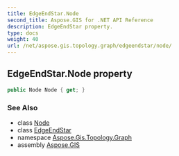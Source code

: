 ```yaml
---
title: EdgeEndStar.Node
second_title: Aspose.GIS for .NET API Reference
description: EdgeEndStar property. 
type: docs
weight: 40
url: /net/aspose.gis.topology.graph/edgeendstar/node/
---
```

## EdgeEndStar.Node property

```csharp
public Node Node { get; }
```

### See Also

* class [Node](../../node/)
* class [EdgeEndStar](../)
* namespace [Aspose.Gis.Topology.Graph](../../edgeendstar/)
* assembly [Aspose.GIS](../../../)


